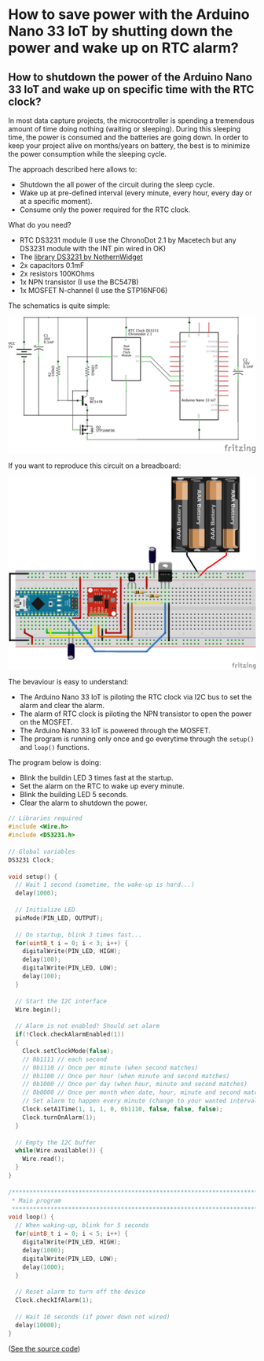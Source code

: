 # How to save power with the Arduino Nano 33 IoT by shutting down the power and wake up on RTC alarm?

## How to shutdown the power of the Arduino Nano 33 IoT and wake up on specific time with the RTC clock?

In most data capture projects, the microcontroller is spending a tremendous amount of time doing nothing (waiting or sleeping). During this sleeping time, the power is consumed and the batteries are going down. In order to keep your project alive on months/years on battery, the best is to minimize the power consumption while the sleeping cycle.

The approach described here allows to:

- Shutdown the all power of the circuit during the sleep cycle.
- Wake up at pre-defined interval (every minute, every hour, every day or at a specific moment).
- Consume only the power required for the RTC clock.

What do you need?

- RTC DS3231 module (I use the ChronoDot 2.1 by Macetech but any DS3231 module with the INT pin wired in OK)
- The [library DS3231 by NothernWidget](https://github.com/NorthernWidget/DS3231)
- 2x capacitors 0.1mF
- 2x resistors 100KOhms
- 1x NPN transistor (I use the BC547B)
- 1x MOSFET N-channel (I use the STP16NF06)

The schematics is quite simple:

![Wake on RTC alarm schematics](images/WakeOnTime_schem.png)

If you want to reproduce this circuit on a breadboard:

![Wake on RTC alarm schematics](images/WakeOnTime_bb.png)

The bevaviour is easy to understand:

- The Arduino Nano 33 IoT is piloting the RTC clock via I2C bus to set the alarm and clear the alarm.
- The alarm of RTC clock is piloting the NPN transistor to open the power on the MOSFET.
- The Arduino Nano 33 IoT is powered through the MOSFET.
- The program is running only once and go everytime through the `setup()` and `loop()` functions.

The program below is doing:

- Blink the buildin LED 3 times fast at the startup.
- Set the alarm on the RTC to wake up every minute.
- Blink the building LED 5 seconds.
- Clear the alarm to shutdown the power.

```c++
// Libraries required
#include <Wire.h>
#include <DS3231.h>

// Global variables
DS3231 Clock;

void setup() {
  // Wait 1 second (sometime, the wake-up is hard...)
  delay(1000);
  
  // Initialize LED
  pinMode(PIN_LED, OUTPUT);

  // On startup, blink 3 times fast...
  for(uint8_t i = 0; i < 3; i++) {
    digitalWrite(PIN_LED, HIGH);
    delay(100);
    digitalWrite(PIN_LED, LOW);
    delay(100);
  }

  // Start the I2C interface
  Wire.begin();

  // Alarm is not enabled! Should set alarm
  if(!Clock.checkAlarmEnabled(1))
  {
    Clock.setClockMode(false);
    // 0b1111 // each second
    // 0b1110 // Once per minute (when second matches)
    // 0b1100 // Once per hour (when minute and second matches)
    // 0b1000 // Once per day (when hour, minute and second matches)
    // 0b0000 // Once per month when date, hour, minute and second matches. Once per week if day of the week and A1Dy=true
    // Set alarm to happen every minute (change to your wanted interval)
    Clock.setA1Time(1, 1, 1, 0, 0b1110, false, false, false);
    Clock.turnOnAlarm(1);
  }

  // Empty the I2C buffer
  while(Wire.available()) {
    Wire.read();
  }
}

/****************************************************************************************
 * Main program
 ***************************************************************************************/
void loop() {
  // When waking-up, blink for 5 seconds
  for(uint8_t i = 0; i < 5; i++) {
    digitalWrite(PIN_LED, HIGH);
    delay(1000);
    digitalWrite(PIN_LED, LOW);
    delay(1000);
  }
  
  // Reset alarm to turn off the device
  Clock.checkIfAlarm(1);

  // Wait 10 seconds (if power down not wired)
  delay(10000);
}
```

([See the source code](https://github.com/ostaquet/arduino-nano-33-iot-ultimate-guide/blob/master/src/PowerOnTimer/PowerOnTimer.ino))